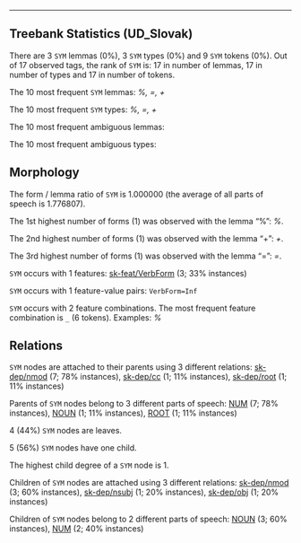 

--------------------------------------------------------------------------------

## Treebank Statistics (UD_Slovak)

There are 3 `SYM` lemmas (0%), 3 `SYM` types (0%) and 9 `SYM` tokens (0%).
Out of 17 observed tags, the rank of `SYM` is: 17 in number of lemmas, 17 in number of types and 17 in number of tokens.

The 10 most frequent `SYM` lemmas: <em>%, =, +</em>

The 10 most frequent `SYM` types:  <em>%, =, +</em>

The 10 most frequent ambiguous lemmas: 

The 10 most frequent ambiguous types:  



## Morphology

The form / lemma ratio of `SYM` is 1.000000 (the average of all parts of speech is 1.776807).

The 1st highest number of forms (1) was observed with the lemma “%”: <em>%</em>.

The 2nd highest number of forms (1) was observed with the lemma “+”: <em>+</em>.

The 3rd highest number of forms (1) was observed with the lemma “=”: <em>=</em>.

`SYM` occurs with 1 features: [sk-feat/VerbForm]() (3; 33% instances)

`SYM` occurs with 1 feature-value pairs: `VerbForm=Inf`

`SYM` occurs with 2 feature combinations.
The most frequent feature combination is `_` (6 tokens).
Examples: <em>%</em>


## Relations

`SYM` nodes are attached to their parents using 3 different relations: [sk-dep/nmod]() (7; 78% instances), [sk-dep/cc]() (1; 11% instances), [sk-dep/root]() (1; 11% instances)

Parents of `SYM` nodes belong to 3 different parts of speech: [NUM]() (7; 78% instances), [NOUN]() (1; 11% instances), [ROOT]() (1; 11% instances)

4 (44%) `SYM` nodes are leaves.

5 (56%) `SYM` nodes have one child.

The highest child degree of a `SYM` node is 1.

Children of `SYM` nodes are attached using 3 different relations: [sk-dep/nmod]() (3; 60% instances), [sk-dep/nsubj]() (1; 20% instances), [sk-dep/obj]() (1; 20% instances)

Children of `SYM` nodes belong to 2 different parts of speech: [NOUN]() (3; 60% instances), [NUM]() (2; 40% instances)


